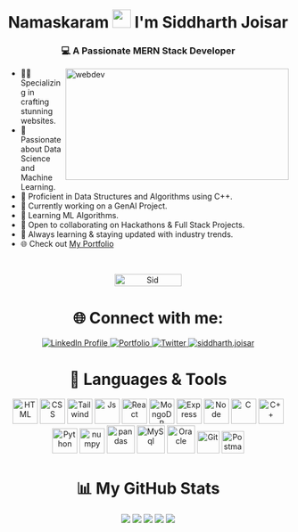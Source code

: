 <h1 align="center">
    Namaskaram
    <img src="https://media.giphy.com/media/hvRJCLFzcasrR4ia7z/giphy.gif" height="33px" width="33px">
    I'm <b>Siddharth Joisar</b>
</h1>

<h3 align="center">💻 A Passionate MERN Stack Developer</h3>

<img align="right" alt="webdev" height="200" width="400"
    src="https://media1.tenor.com/m/zzntm2_9B3gAAAAd/hacker.gif">

- 👨‍💻 Specializing in crafting stunning websites.
- 🔦 Passionate about Data Science and Machine Learning.
- 🔆 Proficient in Data Structures and Algorithms using C++.
- 🔭 Currently working on a GenAI Project.
- 🌱 Learning ML Algorithms.
- 👯 Open to collaborating on Hackathons & Full Stack Projects.
- 🚀 Always learning & staying updated with industry trends.
- 🌐 Check out [My Portfolio](https://sid-tech.vercel.app/)

<br>
<be>

<p align="center">
    <img src="https://komarev.com/ghpvc/?username=sidj01sar26&label=Profile%20Views&color=0e75b6&style=plastic"
        alt="Sid" height="22" width="120" />
</p>

<h1 align="center">🌐 Connect with me:</h1>

<p align="center">
    <a href="https://www.linkedin.com/in/siddharth-joisar/" target="_blank" rel="noopener noreferrer">
        <img src="https://img.shields.io/badge/LinkedIn-Connect-blue?style=for-the-badge&logo=linkedin"
            alt="LinkedIn Profile" />
    </a>

<a href="https://sid-tech.vercel.app/" target="_blank">
        <img src="https://img.shields.io/badge/Portfolio-View-purple?style=for-the-badge&logo=web" alt="Portfolio" />
    </a>
    <a href="https://twitter.com/NerdySid24" target="_blank">
        <img src="https://img.shields.io/twitter/follow/NerdySid24?logo=x&style=for-the-badge" alt="Twitter" />
    </a>
    <a href="https://www.instagram.com/_siddharth.26_/" target="_blank">
        <img src="https://img.shields.io/badge/Instagram-siddharth.joisar-red?style=for-the-badge&logo=instagram"
            alt="siddharth.joisar" />
</a>
</p>

<div>
    <h1 align="center">🔧 Languages & Tools</h1>
    <div style="text-align: center;">
        <img src="https://cdn.jsdelivr.net/gh/devicons/devicon/icons/html5/html5-original.svg" alt="HTML" height="45" />
        <img src="https://cdn.jsdelivr.net/gh/devicons/devicon/icons/css3/css3-original.svg" alt="CSS" height="45" />
        <img src="https://cdn.jsdelivr.net/gh/devicons/devicon@latest/icons/tailwindcss/tailwindcss-original.svg"
            alt="Tailwind" height="45" />
<!--         <img src="https://cdn.jsdelivr.net/gh/devicons/devicon/icons/bootstrap/bootstrap-original.svg" alt="Bootstrap" height="45" /> -->
        <img src="https://cdn.jsdelivr.net/gh/devicons/devicon/icons/javascript/javascript-original.svg" alt="Js"
            height="45" />
        <img src="https://cdn.jsdelivr.net/gh/devicons/devicon/icons/react/react-original.svg" alt="React" height="45" />
<!--         <img src="https://cdn.jsdelivr.net/gh/devicons/devicon/icons/redux/redux-original.svg" alt="Redux" height="45" /> -->
        <img src="https://cdn.jsdelivr.net/gh/devicons/devicon/icons/mongodb/mongodb-original.svg" alt="MongoDB"
            height="45" />
<!--         <img src="https://ico.vercel.app/mongoose/8B0000" alt="Mongoose" height="50" /> -->
        <img src="https://simpleicons.vercel.app/express/fff" alt="Express" height="45" />
        <img src="https://cdn.jsdelivr.net/gh/devicons/devicon/icons/nodejs/nodejs-original.svg" alt="Node" height="45" />
        <img src="https://cdn.jsdelivr.net/gh/devicons/devicon/icons/c/c-line.svg" alt="C" height="45" />
        <img src="https://cdn.jsdelivr.net/gh/devicons/devicon@latest/icons/cplusplus/cplusplus-original.svg" alt="C++"
            height="45" />
        <img src="https://cdn.jsdelivr.net/gh/devicons/devicon/icons/python/python-original.svg" alt="Python"
            height="45" />
        <img src="https://cdn.jsdelivr.net/gh/devicons/devicon/icons/numpy/numpy-original.svg" alt="numpy" bg-color="white"
            height="45" />
        <img src="https://cdn.jsdelivr.net/gh/devicons/devicon/icons/pandas/pandas-original-wordmark.svg" alt="pandas"
            height="50" />
        <img src="https://cdn.jsdelivr.net/gh/devicons/devicon/icons/mysql/mysql-original-wordmark.svg" alt="MySql"
            height="50" />
        <img src="https://cdn.jsdelivr.net/gh/devicons/devicon/icons/oracle/oracle-original.svg" alt="Oracle"
            height="50" />
        <img src="https://cdn.jsdelivr.net/gh/devicons/devicon/icons/git/git-original.svg" alt="Git" height="40" />
        <img src="https://www.vectorlogo.zone/logos/getpostman/getpostman-icon.svg" alt="Postman" height="40" />
    </div>
</div>


<h1 align="center">📊 My GitHub Stats</h1>

<p align="center">
    <img
        src="http://github-profile-summary-cards.vercel.app/api/cards/profile-details?username=sidj01sar26&theme=github_dark">
    <img
        src="http://github-profile-summary-cards.vercel.app/api/cards/repos-per-language?username=sidj01sar26&theme=github_dark">
    <img
        src="http://github-profile-summary-cards.vercel.app/api/cards/most-commit-language?username=sidj01sar26&theme=github_dark">
    <img src="http://github-profile-summary-cards.vercel.app/api/cards/stats?username=sidj01sar26&theme=github_dark">
    <img
        src="http://github-profile-summary-cards.vercel.app/api/cards/productive-time?username=sidj01sar26&theme=github_dark&utcOffset=8">
</p>
